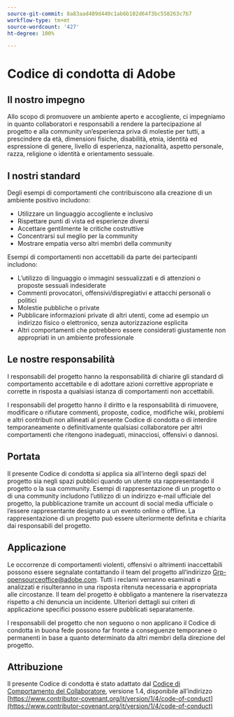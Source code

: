 ```yaml
---
source-git-commit: 8a83aad489d440c1ab6b102d64f3bc558263c7b7
workflow-type: tm+mt
source-wordcount: '427'
ht-degree: 100%

---
```

# Codice di condotta di Adobe

## Il nostro impegno

Allo scopo di promuovere un ambiente aperto e accogliente, ci impegniamo in quanto collaboratori e responsabili a rendere la partecipazione al progetto e alla community un’esperienza priva di molestie per tutti, a prescindere da età, dimensioni fisiche, disabilità, etnia, identità ed espressione di genere, livello di esperienza, nazionalità, aspetto personale, razza, religione o identità e orientamento sessuale.

## I nostri standard

Degli esempi di comportamenti che contribuiscono alla creazione di un ambiente
positivo includono:

* Utilizzare un linguaggio accogliente e inclusivo
* Rispettare punti di vista ed esperienze diversi
* Accettare gentilmente le critiche costruttive
* Concentrarsi sul meglio per la community
* Mostrare empatia verso altri membri della community

Esempi di comportamenti non accettabili da parte dei partecipanti includono:

* L’utilizzo di linguaggio o immagini sessualizzati e di attenzioni o proposte sessuali indesiderate
* Commenti provocatori, offensivi/dispregiativi e attacchi personali o politici
* Molestie pubbliche o private
* Pubblicare informazioni private di altri utenti, come ad esempio un indirizzo fisico o elettronico, senza autorizzazione esplicita
* Altri comportamenti che potrebbero essere considerati giustamente non appropriati in un ambiente professionale

## Le nostre responsabilità

I responsabili del progetto hanno la responsabilità di chiarire gli standard di comportamento accettabile e di adottare azioni correttive appropriate e corrette in risposta a qualsiasi istanza di comportamenti non accettabili.

I responsabili del progetto hanno il diritto e la responsabilità di rimuovere, modificare o rifiutare commenti, proposte, codice, modifiche wiki, problemi e altri contributi non allineati al presente Codice di condotta o di interdire temporaneamente o definitivamente qualsiasi collaboratore per altri comportamenti che ritengono inadeguati, minacciosi, offensivi o dannosi.

## Portata

Il presente Codice di condotta si applica sia all’interno degli spazi del progetto sia negli spazi pubblici quando un utente sta rappresentando il progetto o la sua community. Esempi di rappresentazione di un progetto o di una community includono l’utilizzo di un indirizzo e-mail ufficiale del progetto, la pubblicazione tramite un account di social media ufficiale o l’essere rappresentante designato a un evento online o offline. La rappresentazione di un progetto può essere ulteriormente definita e chiarita dai responsabili del progetto.

## Applicazione

Le occorrenze di comportamenti violenti, offensivi o altrimenti inaccettabili possono essere segnalate contattando il team del progetto all’indirizzo Grp-opensourceoffice@adobe.com. Tutti i reclami verranno esaminati e analizzati e risulteranno in una risposta ritenuta necessaria e appropriata alle circostanze. Il team del progetto è obbligato a mantenere la riservatezza rispetto a chi denuncia un incidente.
Ulteriori dettagli sui criteri di applicazione specifici possono essere pubblicati separatamente.

I responsabili del progetto che non seguono o non applicano il Codice di condotta in buona fede possono far fronte a conseguenze temporanee o permanenti in base a quanto determinato da altri membri della direzione del progetto.

## Attribuzione

Il presente Codice di condotta è stato adattato dal [Codice di Comportamento del Collaboratore](https://contributor-covenant.org), versione 1.4,
disponibile all’indirizzo [https://www.contributor-covenant.org/it/version/1/4/code-of-conduct](https://www.contributor-covenant.org/it/version/1/4/code-of-conduct)
